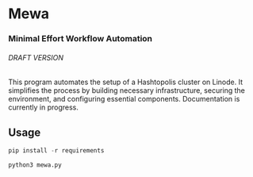 # Mewa

### Minimal Effort Workflow Automation

###### *DRAFT VERSION*

This program automates the setup of a Hashtopolis cluster on Linode. It simplifies the process by building necessary infrastructure, securing the environment, and configuring essential components. Documentation is currently in progress.

## Usage

```py
pip install -r requirements
```

```python
python3 mewa.py
```

